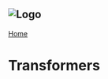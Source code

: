 ![Logo](https://www.clearcapital.com/wp-content/uploads/2015/02/Clear-Capital@2x.png)
--

[Home](README)

# Transformers
